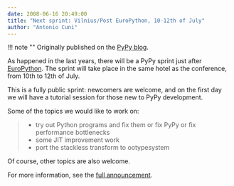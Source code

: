 ```yaml
---
date: 2008-06-16 20:49:00
title: "Next sprint: Vilnius/Post EuroPython, 10-12th of July"
author: "Antonio Cuni"
---
```


!!! note ""
    Originally published on the [PyPy blog](https://pypy.org/posts/2008/06/next-sprint-vilniuspost-europython-10-3844544842675903586.html).


<html><body><p>As happened in the last years, there will be a PyPy sprint just after
<a class="reference" href="https://www.europython.org/">EuroPython</a>.  The sprint will take place in the same hotel as the
conference, from 10th to 12th of July.
</p>
<!-- more -->

<p>This is a fully public sprint: newcomers are welcome, and on the first
day we will have a tutorial session for those new to PyPy development.</p>
<p>Some of the topics we would like to work on:</p>
<blockquote>
<ul class="simple">
<li>try out Python programs and fix them or fix PyPy or fix performance bottlenecks</li>
<li>some JIT improvement work</li>
<li>port the stackless transform to ootypesystem</li>
</ul>
</blockquote>
<p>Of course, other topics are also welcome.</p>
<p>For more information, see the <a class="reference" href="https://codespeak.net/pypy/extradoc/sprintinfo/post-ep2008/announcement.html">full announcement</a>.</p></body></html>
